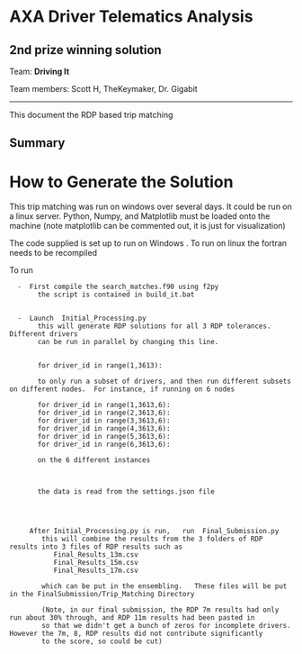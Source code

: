 # AXA Driver Telematics Analysis
## 2nd prize winning solution

Team:                    **Driving It**

Team members:            Scott H, TheKeymaker, Dr. Gigabit

***

This document the RDP based trip matching


## Summary

# How to Generate the Solution
   This trip matching was run on windows over several days.  It could be run on a linux server.
   Python, Numpy, and Matplotlib must be loaded onto the machine  (note matplotlib can be commented out, it is just for visualization)
   
   The code supplied is set up to run on Windows .   To run on linux the fortran needs to be recompiled
   
   To run
   
      -  First compile the search_matches.f90 using f2py
           the script is contained in build_it.bat
   
   
      -  Launch  Initial_Processing.py
           this will generate RDP solutions for all 3 RDP tolerances.     Different drivers
           can be run in parallel by changing this line.   
           
           
           for driver_id in range(1,3613):
           
           to only run a subset of drivers, and then run different subsets on different nodes.  For instance, if running on 6 nodes
           
           for driver_id in range(1,3613,6):
           for driver_id in range(2,3613,6):
           for driver_id in range(3,3613,6):
           for driver_id in range(4,3613,6):
           for driver_id in range(5,3613,6):
           for driver_id in range(6,3613,6):
           
           on the 6 different instances
           
           
           
           the data is read from the settings.json file
           
           
           
           
         After Initial_Processing.py is run,   run  Final_Submission.py
            this will combine the results from the 3 folders of RDP results into 3 files of RDP results such as
               Final_Results_13m.csv
               Final_Results_15m.csv
               Final_Results_17m.csv
               
            which can be put in the ensembling.   These files will be put in the FinalSubmission/Trip_Matching Directory
            
            (Note, in our final submission, the RDP 7m results had only run about 30% through, and RDP 11m results had been pasted in
            so that we didn't get a bunch of zeros for incomplete drivers.   However the 7m, 8, RDP results did not contribute significantly 
            to the score, so could be cut)
